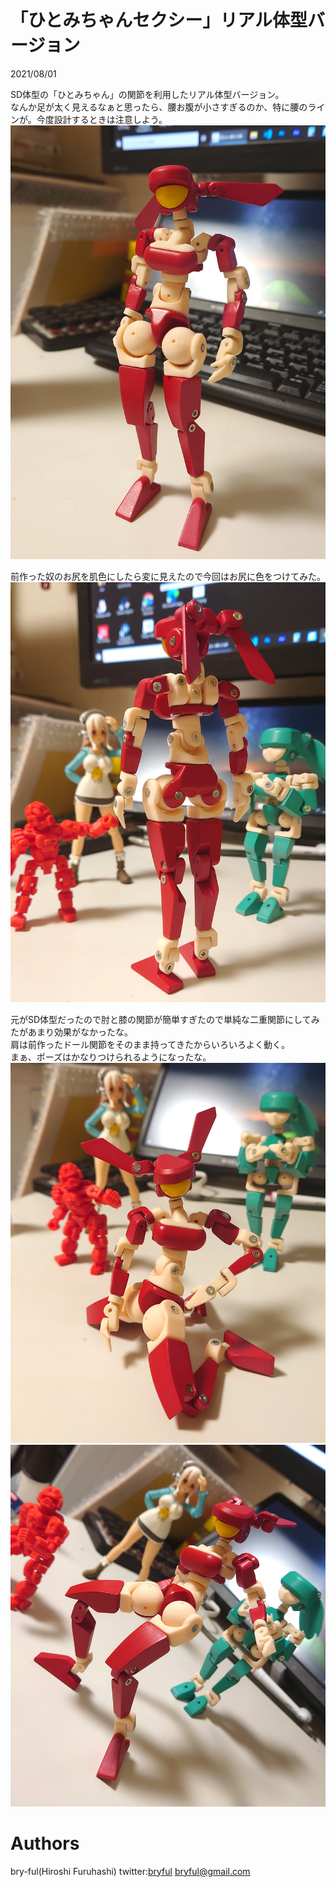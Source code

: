 ﻿# 「ひとみちゃんセクシー」リアル体型バージョン

2021/08/01<br>

SD体型の「ひとみちゃん」の関節を利用したリアル体型バージョン。<br>
なんか足が太く見えるなぁと思ったら、腰お腹が小さすぎるのか、特に腰のラインが。今度設計するときは注意しよう。<br>
![RG01.jpg](RG01.jpg)

前作った奴のお尻を肌色にしたら変に見えたので今回はお尻に色をつけてみた。
![RG02.jpg](RG02.jpg)

元がSD体型だったので肘と膝の関節が簡単すぎたので単純な二重関節にしてみたがあまり効果がなかったな。<br>
肩は前作ったドール関節をそのまま持ってきたからいろいろよく動く。<br>
まぁ、ポーズはかなりつけられるようになったな。<br>
![RG03.jpg](RG03.jpg)
![RG04.jpg](RG04.jpg)

# Authors

bry-ful(Hiroshi Furuhashi)
twitter:[bryful](https://twitter.com/bryful)
bryful@gmail.com



